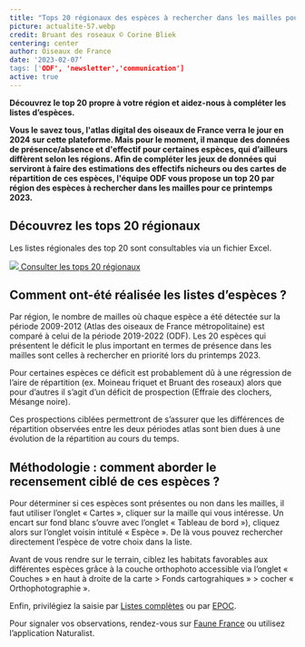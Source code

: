 ```yaml
---
title: "Tops 20 régionaux des espèces à rechercher dans les mailles pour le printemps 2023"
picture: actualite-57.webp
credit: Bruant des roseaux © Corine Bliek
centering: center
author: Oiseaux de France
date: '2023-02-07‘
tags: ['ODF', 'newsletter','communication']
active: true
---
```


**Découvrez le top 20 propre à votre région et aidez-nous à compléter les listes d’espèces.**

**Vous le savez tous, l'atlas digital des oiseaux de France verra le jour en 2024 sur cette plateforme. Mais pour le moment, il manque des données de présence/absence et d'effectif pour certaines espèces, qui d’ailleurs diffèrent selon les régions. Afin de compléter les jeux de données qui serviront à faire des estimations des effectifs nicheurs ou des cartes de répartition de ces espèces, l'équipe ODF vous propose un top 20 par région des espèces à rechercher dans les mailles pour ce printemps 2023.**

## Découvrez les tops 20 régionaux 

Les listes régionales des top 20 sont consultables via un fichier Excel.
 
<div class="ProtocolsDocumentsGrid">

  <a href="https://lpo061-my.sharepoint.com/:x:/g/personal/clemence_gaudard_lpo_fr/ERMf5667GU9Asqcni0THP68Bmj-_ZufMrFTE9qumr0YZOA?e=H7v0aN" target="_blank" class="ProtocolsDocumentsCard">
    <img class="ProtocolsDocumentsPicture" src="/news/actualite-58-logo-excel.webp" />
    <span class="green01 fw-600"> Consulter les tops 20 régionaux </span>
  </a>

</div>

## Comment ont-été réalisée les listes d’espèces ?

Par région, le nombre de mailles où chaque espèce a été détectée sur la période 2009-2012 (Atlas des oiseaux de France métropolitaine) est comparé à celui de la période 2019-2022 (ODF). Les 20 espèces qui présentent le déficit le plus important en termes de présence dans les mailles sont celles à rechercher en priorité lors du printemps 2023. 

Pour certaines espèces ce déficit est probablement dû à une régression de l’aire de répartition (ex. Moineau friquet et Bruant des roseaux) alors que pour d’autres il s’agit d’un déficit de prospection (Effraie des clochers, Mésange noire).

Ces prospections ciblées permettront de s’assurer que les différences de répartition observées entre les deux périodes atlas sont bien dues à une évolution de la répartition au cours du temps. 


## Méthodologie : comment aborder le recensement ciblé de ces espèces ? 

Pour déterminer si ces espèces sont présentes ou non dans les mailles, il faut utiliser l’onglet « Cartes », cliquer sur la maille qui vous intéresse. Un encart sur fond blanc s’ouvre avec l’onglet « Tableau de bord »), cliquez alors sur l’onglet voisin intitulé « Espèce ». De là vous pouvez rechercher directement l’espèce de votre choix dans la liste. 

Avant de vous rendre sur le terrain, ciblez les habitats favorables aux différentes espèces grâce à la couche orthophoto accessible via l’onglet « Couches » en haut à droite de la carte > Fonds cartograhiques » > cocher « Orthophotographie ».  

Enfin, privilégiez la saisie par [Listes complètes]( https://www.oiseauxdefrance.org/get-involved/complete-lists) ou par [EPOC]( https://www.oiseauxdefrance.org/get-involved/epoc). 

Pour signaler vos observations, rendez-vous sur [Faune France](https://www.faune-france.org/) ou utilisez l’application Naturalist.  

